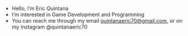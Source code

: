 - Hello, I’m Eric Quintana
- I’m interested in Game Development and Programming
- You can reach me through my email quintanaeric70@gmail.com, or on my instagram @quintanaeric70

